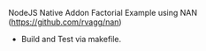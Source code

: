 NodeJS Native Addon Factorial Example using NAN (https://github.com/rvagg/nan)

 - Build and Test via makefile.
